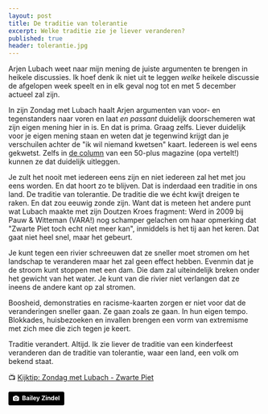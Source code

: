 ```yaml
---
layout: post
title: De traditie van tolerantie
excerpt: Welke traditie zie je liever veranderen?
published: true
header: tolerantie.jpg
---
```

Arjen Lubach weet naar mijn mening de juiste argumenten te brengen in heikele discussies. Ik hoef denk ik niet uit te leggen _welke_ heikele discussie de afgelopen week speelt en in elk geval nog tot en met 5 december actueel zal zijn.

In zijn Zondag met Lubach haalt Arjen argumenten van voor- en tegenstanders naar voren en laat _en passant_ duidelijk doorschemeren wat zijn eigen mening hier in is. En dat is prima. Graag zelfs. Liever duidelijk voor je eigen mening staan en weten dat je tegenwind krijgt dan je verschuilen achter de "ik wil niemand kwetsen" kaart. Iedereen is wel eens gekwetst. Zelfs in [de column][1] van een 50-plus magazine (opa vertelt!) kunnen ze dat duidelijk uitleggen. 

Je zult het nooit met iedereen eens zijn en niet iedereen zal het met jou eens worden. En dat hoort zo te blijven. Dat is inderdaad een traditie in ons land. De traditie van tolerantie. De traditie die we écht kwijt dreigen te raken. En dat zou eeuwig zonde zijn. Want dat is meteen het andere punt wat Lubach maakte met zijn Doutzen Kroes fragment: Werd in 2009 bij Pauw & Witteman (VARA!) nog schamper gelachen om haar opmerking dat "Zwarte Piet toch echt niet meer kan", inmiddels is het tij aan het keren. Dat gaat niet heel snel, maar het gebeurt. 

Je kunt tegen een rivier schreeuwen dat ze sneller moet stromen om het landschap te veranderen maar het zal geen effect hebben. Evenmin dat je de stroom kunt stoppen met een dam. Die dam zal uiteindelijk breken onder het gewicht van het water. Je kunt van die rivier niet verlangen dat ze ineens de andere kant op zal stromen.

Boosheid, demonstraties en racisme-kaarten zorgen er niet voor dat de veranderingen sneller gaan. Ze gaan zoals ze gaan. In hun eigen tempo. Blokkades, huisbezoeken en invallen brengen een vorm van extremisme met zich mee die zich tegen je keert. 

Traditie verandert. Altijd. Ik zie liever de traditie van een kinderfeest veranderen dan de traditie van tolerantie, waar een land, een volk om bekend staat. 

📺 [Kijktip: Zondag met Lubach - Zwarte Piet][2]

<a style="background-color:black;color:white;text-decoration:none;padding:4px 6px;font-family:-apple-system, BlinkMacSystemFont, &quot;San Francisco&quot;, &quot;Helvetica Neue&quot;, Helvetica, Ubuntu, Roboto, Noto, &quot;Segoe UI&quot;, Arial, sans-serif;font-size:12px;font-weight:bold;line-height:1.2;display:inline-block;border-radius:3px;" href="https://unsplash.com/@baileyzindel?utm_medium=referral&amp;utm_campaign=photographer-credit&amp;utm_content=creditBadge" target="_blank" rel="noopener noreferrer" title="Download free do whatever you want high-resolution photos from Bailey Zindel"><span style="display:inline-block;padding:2px 3px;"><svg xmlns="http://www.w3.org/2000/svg" style="height:12px;width:auto;position:relative;vertical-align:middle;top:-1px;fill:white;" viewBox="0 0 32 32"><title></title><path d="M20.8 18.1c0 2.7-2.2 4.8-4.8 4.8s-4.8-2.1-4.8-4.8c0-2.7 2.2-4.8 4.8-4.8 2.7.1 4.8 2.2 4.8 4.8zm11.2-7.4v14.9c0 2.3-1.9 4.3-4.3 4.3h-23.4c-2.4 0-4.3-1.9-4.3-4.3v-15c0-2.3 1.9-4.3 4.3-4.3h3.7l.8-2.3c.4-1.1 1.7-2 2.9-2h8.6c1.2 0 2.5.9 2.9 2l.8 2.4h3.7c2.4 0 4.3 1.9 4.3 4.3zm-8.6 7.5c0-4.1-3.3-7.5-7.5-7.5-4.1 0-7.5 3.4-7.5 7.5s3.3 7.5 7.5 7.5c4.2-.1 7.5-3.4 7.5-7.5z"></path></svg></span><span style="display:inline-block;padding:2px 3px;">Bailey Zindel</span></a>


[1]:	http://www.saarmagazine.nl/bent-gekwetst-bent-gewoon-zeikerd/
[2]:	https://www.youtube.com/watch?v=KjosGL5YwPw